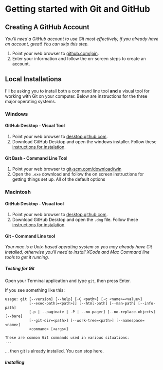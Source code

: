# Getting started with Git and GitHub

## Creating A GitHub Account
*You'll need a GitHub account to use Git most effectively, if you already have
an account, great! You can skip this step.*

1. Point your web browser to [github.com/join](https://github.com/join).
2. Enter your information and follow the on-screen steps to create an account.

## Local Installations

I'll be asking you to install both a command line tool __and__ a visual tool for
working with Git on your computer. Below are instructions for the three major
operating systems.

### Windows

#### GitHub Desktop - Visual Tool

1. Point your web browser to [desktop.github.com](https://desktop.github.com/).
2. Download GitHub Desktop and open the windows installer. Follow these [instructions for instalation](https://help.github.com/desktop/guides/getting-started-with-github-desktop/installing-github-desktop/#platform-windows).

#### Git Bash - Command Line Tool

1. Point your web browser to [git-scm.com/download/win](https://git-scm.com/download/win)
2. Open the `.exe` download and follow the on screen instructions for getting things set up. All of the default options

### Macintosh

#### GitHub Desktop - Visual tool

1. Point your web browser to [desktop.github.com](https://desktop.github.com/).
2. Download GitHub Desktop and open the `.dmg` file. Follow these [instructions for instalation](https://help.github.com/desktop/guides/getting-started-with-github-desktop/installing-github-desktop/#platform-mac).

#### Git - Command Line tool
*Your mac is a Unix-based operating system so you may already have Git
installed, otherwise you'll need to install XCode and Mac Command line tools
to get it running.*

##### Testing for Git
Open your Terminal application and type `git`, then press Enter.

If you see something like this:

```
usage: git [--version] [--help] [-C <path>] [-c <name>=<value>]
           [--exec-path[=<path>]] [--html-path] [--man-path] [--info-path]
           [-p | --paginate | -P | --no-pager] [--no-replace-objects] [--bare]
           [--git-dir=<path>] [--work-tree=<path>] [--namespace=<name>]
           <command> [<args>]

These are common Git commands used in various situations:
...
```

... then git is already installed. You can stop here.

##### Installing 
